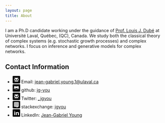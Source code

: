 ```yaml
---
layout: page
title: About
---
```



I am a Ph.D candidate working under the guidance of [Prof. Louis J. Dubé](http://www.dynamica.phy.ulaval.ca) at Université Laval, Québec, (QC), Canada.
We study both the classical theory of complex systems (e.g. stochastic growth processes) and complex networks.
I focus on inference and generative models for complex networks.

<div class="end-of-post"></div>

## Contact Information


<ul class="contact-list">
    <li class="contact-list-item"> 
        <img src="/img/glyphicons-social/png/glyphicons-social-14-e-mail-envelope.png">
        Email: 
        <a href="mailto:jean-gabriel.young.1@ulaval.ca">jean-gabriel.young.1@ulaval.ca</a>
    </li> 
    <li class="contact-list-item">
        <img src="/img/glyphicons-social/png/glyphicons-social-22-github.png">
        github:
        <a href="https://github.com/jg-you/">jg-you</a>
    </li> 
    <li class="contact-list-item"> 
        <img src="/img/glyphicons-social/png/glyphicons-social-14-e-mail-envelope.png">
        Twitter:
        <a href="http://www.twitter.com/_jgyou">_jgyou</a>
    </li>
    <li class="contact-list-item"> 
        <img src="/img/glyphicons-social/png/glyphicons-social-70-stackexchange.png">
        stackexchange:
        <a href="http://stackexchange.com/users/2079477/jgyou?tab=accounts">jgyou</a>
    </li>
    <li class="contact-list-item"> 
        <img src="/img/glyphicons-social/png/glyphicons-social-18-linked-in.png">
        LinkedIn:
        <a href="http://www.linkedin.com/pub/jean-gabriel-young/59/577/698">Jean-Gabriel Young</a>
    </li>
</ul>
